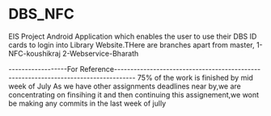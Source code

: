 # DBS_NFC
EIS Project
Android Application which enables the user to use their DBS ID cards to login into Library Website.THere are 
 branches apart from master,
 1-NFC-koushikraj
 2-Webservice-Bharath
 
 ------------------For Reference------------------------------------------------------------------------------------
 75% of the work is finished by mid week of July
 As we have other assignments deadlines near by,we are concentrating on finsihing it and then continuing this assignement,we wont be making any commits in the last week of jully
